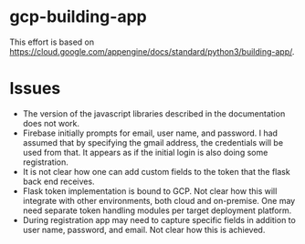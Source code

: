 # gcp-building-app
This effort is based on https://cloud.google.com/appengine/docs/standard/python3/building-app/.

# Issues
* The version of the javascript libraries described in the documentation does not work.
* Firebase initially prompts for email, user name, and password.  I had assumed
  that by specifying the gmail address, the credentials will be used from that.
  It appears as if the initial login is also doing some registration.
* It is not clear how one can add custom fields to the token that the flask back end
  receives.
* Flask token implementation is bound to GCP.  Not clear how this will integrate
  with other environments, both cloud and on-premise.  One may need separate
  token handling modules per target deployment platform.
* During registration app may need to capture specific fields in addition to user name,
  password, and email.  Not clear how this is achieved.